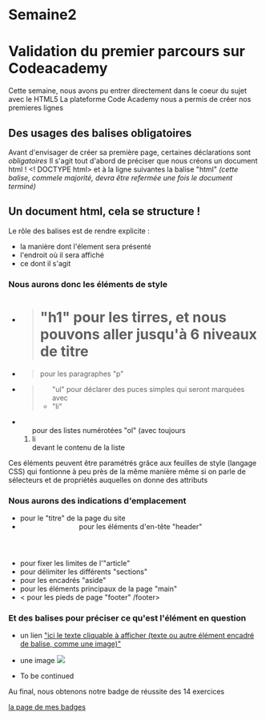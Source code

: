 # Semaine2
# Validation du premier parcours sur Codeacademy
Cette semaine, nous avons pu entrer directement dans le coeur du sujet avec le HTML5
La plateforme Code Academy nous a permis de créer nos premieres lignes
## Des usages des balises obligatoires
Avant d'envisager de créer sa première page, certaines déclarations sont _obligatoires_
Il s'agit tout d'abord de préciser que nous créons un document html !
    <! DOCTYPE html>
    et à la ligne suivantes la balise "html" *(cette balise, commele majorité, devra être refermée une fois le document terminé)*
## Un document html, cela se structure !
Le rôle des balises est de rendre explicite :
* la manière dont l'élement sera présenté
* l'endroit où il sera affiché
* ce dont il s'agit

### Nous aurons donc les éléments de style
* > <h1>"h1" pour les tirres, et nous pouvons aller jusqu'à 6 niveaux de titre</h1>
* > <p> pour les paragraphes "p" </p>
* > <ul> "ul" pour déclarer des puces simples qui seront marquées avec <li> "li" </li></ul>
* <ol> pour des listes numérotées "ol" (avec toujours <li> li </li> devant le contenu de la liste</lo>
Ces éléments peuvent être paramétrés grâce aux feuilles de style (langage CSS) qui fontionne 
à peu près de la même manière même si on parle de sélecteurs et de propriétés auquelles on donne des attributs

### Nous aurons des indications d'emplacement
* <titre>pour le "titre" de la page du site</titre> 
* <header> pour les éléments d'en-tête "header" </header>
* <article> pour fixer les limites de l'"article"</article>
* <section> pour délimiter les différents "sections"</section>
* <aside> pour les encadrés "aside"</aside>
* <main> pour les éléments principaux de la page "main" </main>
* <footer>< pour les pieds de page "footer" /footer>

### Et des balises pour préciser ce qu'est l'élément en question
* un lien <a href="l'url du lien"> "ici le texte cliquable à afficher (texte ou autre élément encadré de balise, comme une image)" </a>
* une image <img src="l'url de l'image">

* To be continued

Au final, nous obtenons notre badge de réussite des 14 exercices 

<a href="https://www.codecademy.com/users/neofrd/achievements"> la page de mes badges  </a>
